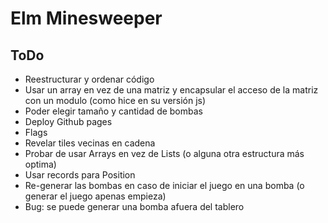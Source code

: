 # Elm Minesweeper

## ToDo

- Reestructurar y ordenar código
- Usar un array en vez de una matriz y encapsular el acceso de la matriz con un modulo (como hice en su versión js)
- Poder elegir tamaño y cantidad de bombas
- Deploy Github pages
- Flags
- Revelar tiles vecinas en cadena
- Probar de usar Arrays en vez de Lists (o alguna otra estructura más optima)
- Usar records para Position
- Re-generar las bombas en caso de iniciar el juego en una bomba (o generar el juego apenas empieza)
- Bug: se puede generar una bomba afuera del tablero